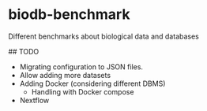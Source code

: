 # biodb-benchmark
Different benchmarks about biological data and databases

## TODO
* Migrating configuration to JSON files.
* Allow adding more datasets
* Adding Docker (considering different DBMS)
	* Handling with Docker compose
* Nextflow

